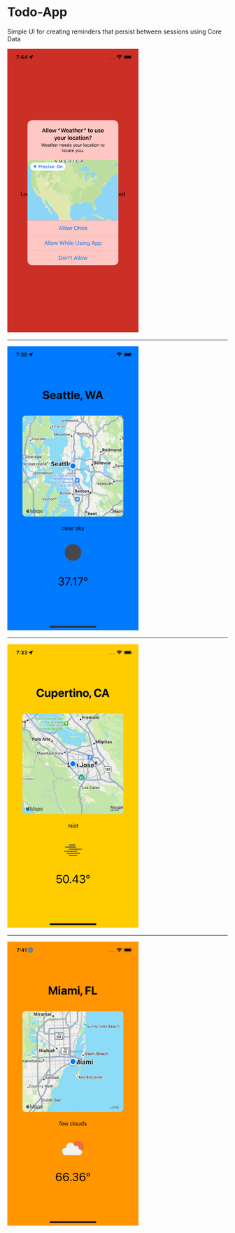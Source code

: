# Todo-App
Simple UI for creating reminders that persist between sessions using Core Data

<img src="https://github.com/Elichartnett/Weather-App/blob/main/1.png" alt="1" width="300"/>

---

<img src="https://github.com/Elichartnett/Weather-App/blob/main/2.png" alt="2" width="300"/>

---

<img src="https://github.com/Elichartnett/Weather-App/blob/main/3.png" alt="3" width="300"/>

---

<img src="https://github.com/Elichartnett/Weather-App/blob/main/4.png" alt="4" width="300"/>
